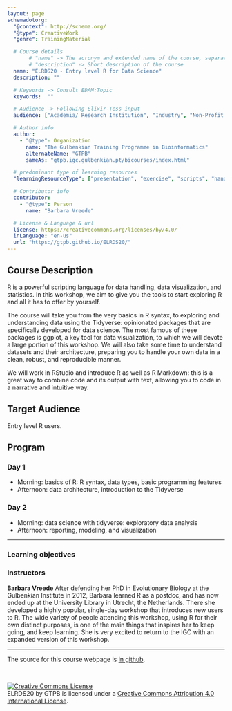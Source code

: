 ```yaml
---
layout: page
schemadotorg:
  "@context": http://schema.org/
  "@type": CreativeWork
  "genre": TrainingMaterial

  # Course details
       # "name" -> The acronym and extended name of the course, separated by " - "
       # "description" -> Short description of the course
  name: "ELRDS20 - Entry level R for Data Science"
  description: ""

  # Keywords -> Consult EDAM:Topic
  keywords:  ""

  # Audience -> Following Elixir-Tess input
  audience: ["Academia/ Research Institution", "Industry", "Non-Profit Organisation", "Healthcare"]

  # Author info
  author:
    - "@type": Organization
      name: "The Gulbenkian Training Programme in Bioinformatics"
      alternateName: "GTPB"
      sameAs: "gtpb.igc.gulbenkian.pt/bicourses/index.html"

  # predominant type of learning resources
  "learningResourceType": ["presentation", "exercise", "scripts", "handout"]

  # Contributor info
  contributor:
    - "@type": Person
      name: "Barbara Vreede"

  # License & Language & url
  license: https://creativecommons.org/licenses/by/4.0/
  inLanguage: "en-us"
  url: "https://gtpb.github.io/ELRDS20/"
---
```


## Course Description
R is a powerful scripting language for data handling, data visualization, and statistics. In this workshop, we aim to give you the tools to start exploring R and all it has to offer by yourself.

The course will take you from the very basics in R syntax, to exploring and understanding data using the Tidyverse: opinionated packages that are specifically developed for data science. The most famous of these packages is ggplot, a key tool for data visualization, to which we will devote a large portion of this workshop. We will also take some time to understand datasets and their architecture, preparing you to handle your own data in a clean, robust, and reproducible manner.

We will work in RStudio and introduce R as well as R Markdown: this is a great way to combine code and its output with text, allowing you to code in a narrative and intuitive way. 

## Target Audience
Entry level R users.

## Program
### Day 1
- Morning: basics of R: R syntax, data types, basic programming features
- Afternoon: data architecture, introduction to the Tidyverse

### Day 2
- Morning: data science with tidyverse: exploratory data analysis
- Afternoon: reporting, modeling, and visualization

---

### Learning objectives

### Instructors
**Barbara Vreede**
After defending her PhD in Evolutionary Biology at the Gulbenkian Institute in 2012, Barbara learned R as a postdoc, and has now ended up at the University Library in Utrecht, the Netherlands. There she developed a highly popular, single-day workshop that introduces new users to R. The wide variety of people attending this workshop, using R for their own distinct purposes, is one of the main things that inspires her to keep going, and keep learning. She is very excited to return to the IGC with an expanded version of this workshop.

---

The source for this course webpage is [in github](https://github.com/GTPB/ELRDS20).

<br/>

<a rel="license" href="http://creativecommons.org/licenses/by/4.0/"><img alt="Creative Commons License" style="border-width:0" src="https://i.creativecommons.org/l/by/4.0/88x31.png" /></a><br /><span xmlns:dct="http://purl.org/dc/terms/" property="dct:title">ELRDS20</span> by <span xmlns:cc="http://creativecommons.org/ns#" property="cc:attributionName">GTPB</span> is licensed under a <a rel="license" href="http://creativecommons.org/licenses/by/4.0/">Creative Commons Attribution 4.0 International License</a>.
